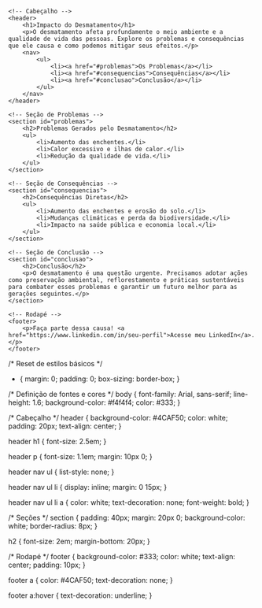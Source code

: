 <!DOCTYPE html>
<html lang="pt-br">
<head>
    <meta charset="UTF-8">
    <meta name="viewport" content="width=device-width, initial-scale=1.0">
    <meta http-equiv="X-UA-Compatible" content="ie=edge">
    <title>Impacto do Desmatamento</title>
    <link rel="stylesheet" href="style.css">
</head>
<body>

    <!-- Cabeçalho -->
    <header>
        <h1>Impacto do Desmatamento</h1>
        <p>O desmatamento afeta profundamente o meio ambiente e a qualidade de vida das pessoas. Explore os problemas e consequências que ele causa e como podemos mitigar seus efeitos.</p>
        <nav>
            <ul>
                <li><a href="#problemas">Os Problemas</a></li>
                <li><a href="#consequencias">Consequências</a></li>
                <li><a href="#conclusao">Conclusão</a></li>
            </ul>
        </nav>
    </header>

    <!-- Seção de Problemas -->
    <section id="problemas">
        <h2>Problemas Gerados pelo Desmatamento</h2>
        <ul>
            <li>Aumento das enchentes.</li>
            <li>Calor excessivo e ilhas de calor.</li>
            <li>Redução da qualidade de vida.</li>
        </ul>
    </section>

    <!-- Seção de Consequências -->
    <section id="consequencias">
        <h2>Consequências Diretas</h2>
        <ul>
            <li>Aumento das enchentes e erosão do solo.</li>
            <li>Mudanças climáticas e perda da biodiversidade.</li>
            <li>Impacto na saúde pública e economia local.</li>
        </ul>
    </section>

    <!-- Seção de Conclusão -->
    <section id="conclusao">
        <h2>Conclusão</h2>
        <p>O desmatamento é uma questão urgente. Precisamos adotar ações como preservação ambiental, reflorestamento e práticas sustentáveis para combater esses problemas e garantir um futuro melhor para as gerações seguintes.</p>
    </section>

    <!-- Rodapé -->
    <footer>
        <p>Faça parte dessa causa! <a href="https://www.linkedin.com/in/seu-perfil">Acesse meu LinkedIn</a>.</p>
    </footer>

</body>
</html>

/* Reset de estilos básicos */
* {
    margin: 0;
    padding: 0;
    box-sizing: border-box;
}

/* Definição de fontes e cores */
body {
    font-family: Arial, sans-serif;
    line-height: 1.6;
    background-color: #f4f4f4;
    color: #333;
}

/* Cabeçalho */
header {
    background-color: #4CAF50;
    color: white;
    padding: 20px;
    text-align: center;
}

header h1 {
    font-size: 2.5em;
}

header p {
    font-size: 1.1em;
    margin: 10px 0;
}

header nav ul {
    list-style: none;
}

header nav ul li {
    display: inline;
    margin: 0 15px;
}

header nav ul li a {
    color: white;
    text-decoration: none;
    font-weight: bold;
}

/* Seções */
section {
    padding: 40px;
    margin: 20px 0;
    background-color: white;
    border-radius: 8px;
}

h2 {
    font-size: 2em;
    margin-bottom: 20px;
}

/* Rodapé */
footer {
    background-color: #333;
    color: white;
    text-align: center;
    padding: 10px;
}

footer a {
    color: #4CAF50;
    text-decoration: none;
}

footer a:hover {
    text-decoration: underline;
}
